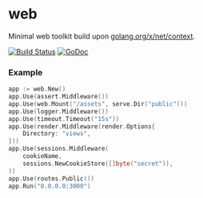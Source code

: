 # web

Minimal web toolkit build upon [golang.org/x/net/context](https://godoc.org/golang.org/x/net/context).

[![Build Status][drone]](https://ci.rkusa.st/rkgo/web)
[![GoDoc][godoc]](https://godoc.org/github.com/rkgo/web)

### Example

```go
app := web.New()
app.Use(assert.Middleware())
app.Use(web.Mount("/assets", serve.Dir("public")))
app.Use(logger.Middleware())
app.Use(timeout.Timeout("15s"))
app.Use(render.Middleware(render.Options{
    Directory: "views",
}))
app.Use(sessions.Middleware(
    cookieName,
    sessions.NewCookieStore([]byte("secret")),
))
app.Use(routes.Public())
app.Run("0.0.0.0:3000")
```

[drone]: http://ci.rkusa.st/api/badges/rkgo/web/status.svg?style=flat-square
[godoc]: http://img.shields.io/badge/godoc-reference-blue.svg?style=flat-square